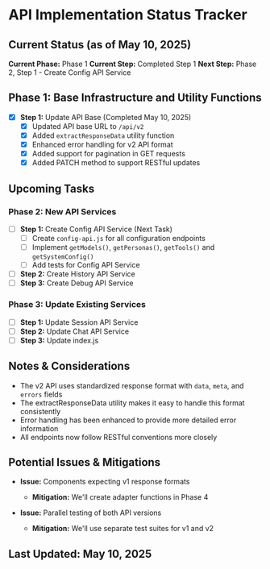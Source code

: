 # API Implementation Status Tracker

## Current Status (as of May 10, 2025)

**Current Phase:** Phase 1
**Current Step:** Completed Step 1
**Next Step:** Phase 2, Step 1 - Create Config API Service

## Phase 1: Base Infrastructure and Utility Functions

- [x] **Step 1:** Update API Base (Completed May 10, 2025)
  - [x] Updated API base URL to `/api/v2`
  - [x] Added `extractResponseData` utility function
  - [x] Enhanced error handling for v2 API format
  - [x] Added support for pagination in GET requests
  - [x] Added PATCH method to support RESTful updates

## Upcoming Tasks

### Phase 2: New API Services

- [ ] **Step 1:** Create Config API Service (Next Task)
  - [ ] Create `config-api.js` for all configuration endpoints
  - [ ] Implement `getModels()`, `getPersonas()`, `getTools()` and `getSystemConfig()`
  - [ ] Add tests for Config API Service

- [ ] **Step 2:** Create History API Service
- [ ] **Step 3:** Create Debug API Service

### Phase 3: Update Existing Services

- [ ] **Step 1:** Update Session API Service
- [ ] **Step 2:** Update Chat API Service
- [ ] **Step 3:** Update index.js

## Notes & Considerations

- The v2 API uses standardized response format with `data`, `meta`, and `errors` fields
- The extractResponseData utility makes it easy to handle this format consistently
- Error handling has been enhanced to provide more detailed error information
- All endpoints now follow RESTful conventions more closely

## Potential Issues & Mitigations

- **Issue:** Components expecting v1 response formats
  - **Mitigation:** We'll create adapter functions in Phase 4

- **Issue:** Parallel testing of both API versions
  - **Mitigation:** We'll use separate test suites for v1 and v2

## Last Updated: May 10, 2025